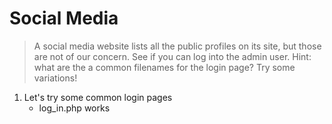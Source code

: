 # Social Media

> A social media website lists all the public profiles on its site, but those are not of our concern. See if you can log into the admin user.
Hint: what are the a common filenames for the login page? Try some variations!

1. Let's try some common login pages
    - log_in.php works